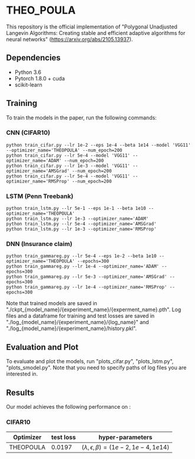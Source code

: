 
# THEO_POULA

This repository is the official implementation of "Polygonal Unadjusted Langevin Algorithms: Creating stable and efficient adaptive algorithms for
neural networks" (https://arxiv.org/abs/2105.13937). 


## Dependencies

- Python 3.6
- Pytorch 1.8.0 + cuda
- scikit-learn

## Training

To train the models in the paper, run the following commands:

### CNN (CIFAR10)
```train
python train_cifar.py --lr 1e-2 --eps 1e-4 --beta 1e14 --model 'VGG11' --optimizer_name='THEOPOULA' --num_epoch=200 
python train_cifar.py --lr 5e-4 --model 'VGG11' --optimizer_name='ADAM' --num_epoch=200
python train_cifar.py --lr 1e-3 --model 'VGG11' --optimizer_name='AMSGrad' --num_epoch=200 
python train_cifar.py --lr 5e-4 --model 'VGG11' --optimizer_name='RMSProp' --num_epoch=200 
```

### LSTM (Penn Treebank)
```train
python train_lstm.py --lr 5e-1 --eps 1e-1 --beta 1e10 --optimizer_name='THEOPOULA' 
python train_lstm.py --lr 1e-3 --optimizer_name='ADAM' 
python train_lstm.py --lr 5e-4 --optimizer_name='AMSGrad' 
python train_lstm.py --lr 1e-3 --optimizer_name='RMSProp' 
```

### DNN (Insurance claim)
```train
python train_gammareg.py --lr 5e-4 --eps 1e-2 --beta 1e10 --optimizer_name='THEOPOULA' --epochs=300 
python train_gammareg.py --lr 1e-4 --optimizer_name='ADAM' --epochs=300 
python train_gammareg.py --lr 5e-3 --optimizer_name='AMSGrad' --epochs=300 
python train_gammareg.py --lr 1e-4 --optimizer_name='RMSProp' --epochs=300 
```

Note that trained models are saved in "./ckpt_{model_name}/{experiment_name}/{experment_name}.pth". 
Log files and a dataframe for training and test losses are saved in  "./log_{model_name}/{experiment_name}/{log_name}" and "./log_{model_name}/{experiment_name}/history.pkl". 

## Evaluation and Plot

To evaluate and plot the models, run "plots_cifar.py", "plots_lstm.py", "plots_smodel.py". Note that you need to specify paths of log files you are interested in. 


## Results

Our model achieves the following performance on :

### CIFAR10

| Optimizer   | test loss  |               hyper-parameters                    |
| ------------|----------- | ------------------------------------------------- |
| THEOPOULA   |     0.0197 |  $(\lambda, \epsilon, \beta) = (1e-2, 1e-4, 1e14)$|




